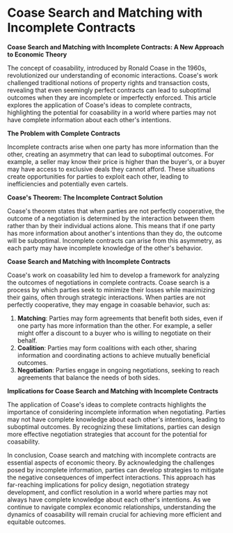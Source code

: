 # Coase Search and Matching with Incomplete Contracts

**Coase Search and Matching with Incomplete Contracts: A New Approach to Economic Theory**

The concept of coasability, introduced by Ronald Coase in the 1960s, revolutionized our understanding of economic interactions. Coase's work challenged traditional notions of property rights and transaction costs, revealing that even seemingly perfect contracts can lead to suboptimal outcomes when they are incomplete or imperfectly enforced. This article explores the application of Coase's ideas to complete contracts, highlighting the potential for coasability in a world where parties may not have complete information about each other's intentions.

**The Problem with Complete Contracts**

Incomplete contracts arise when one party has more information than the other, creating an asymmetry that can lead to suboptimal outcomes. For example, a seller may know their price is higher than the buyer's, or a buyer may have access to exclusive deals they cannot afford. These situations create opportunities for parties to exploit each other, leading to inefficiencies and potentially even cartels.

**Coase's Theorem: The Incomplete Contract Solution**

Coase's theorem states that when parties are not perfectly cooperative, the outcome of a negotiation is determined by the interaction between them rather than by their individual actions alone. This means that if one party has more information about another's intentions than they do, the outcome will be suboptimal. Incomplete contracts can arise from this asymmetry, as each party may have incomplete knowledge of the other's behavior.

**Coase Search and Matching with Incomplete Contracts**

Coase's work on coasability led him to develop a framework for analyzing the outcomes of negotiations in complete contracts. Coase search is a process by which parties seek to minimize their losses while maximizing their gains, often through strategic interactions. When parties are not perfectly cooperative, they may engage in coasable behavior, such as:

1. **Matching**: Parties may form agreements that benefit both sides, even if one party has more information than the other. For example, a seller might offer a discount to a buyer who is willing to negotiate on their behalf.
2. **Coalition**: Parties may form coalitions with each other, sharing information and coordinating actions to achieve mutually beneficial outcomes.
3. **Negotiation**: Parties engage in ongoing negotiations, seeking to reach agreements that balance the needs of both sides.

**Implications for Coase Search and Matching with Incomplete Contracts**

The application of Coase's ideas to complete contracts highlights the importance of considering incomplete information when negotiating. Parties may not have complete knowledge about each other's intentions, leading to suboptimal outcomes. By recognizing these limitations, parties can design more effective negotiation strategies that account for the potential for coasability.

In conclusion, Coase search and matching with incomplete contracts are essential aspects of economic theory. By acknowledging the challenges posed by incomplete information, parties can develop strategies to mitigate the negative consequences of imperfect interactions. This approach has far-reaching implications for policy design, negotiation strategy development, and conflict resolution in a world where parties may not always have complete knowledge about each other's intentions. As we continue to navigate complex economic relationships, understanding the dynamics of coasability will remain crucial for achieving more efficient and equitable outcomes.
